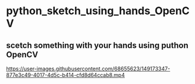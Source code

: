 # python_sketch_using_hands_OpenCV
## scetch something with your hands using puthon OpenCV


https://user-images.githubusercontent.com/68655623/149173347-877e3c49-4017-4d5c-b414-cfd8d64ccab8.mp4
